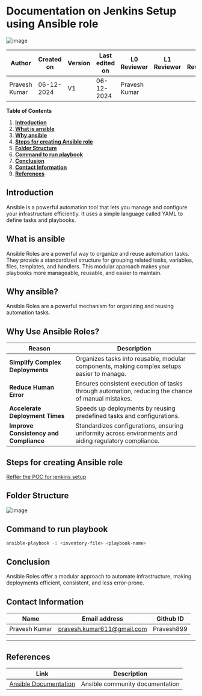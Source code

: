 
# Documentation on Jenkins Setup using Ansible role


![image](https://github.com/user-attachments/assets/08c6c855-bb92-4bb4-a626-c33e8a47ca1e)




| **Author**          | **Created on** | **Version** | **Last edited on** | **L0 Reviewer**  | **L1 Reviewer** | **L2 Reviewer** |
|---------------------|----------------|-------------|--------------------|------------------|-----------------|-----------------|
| Pravesh Kumar       | 06-12-2024     | V1          | 06-12-2024         | Pravesh Kumar  |                 |                 |


**Table of Contents**

1. [**Introduction**](#introduction)
2. [**What is ansible**](#what-is-ansible)
3. [**Why ansible**](#why-ansible)
4. [**Steps for creating Ansible role**](#Steps-for-creating-ansible-role)
5. [**Folder Structure**](#folder-structure)
5. [**Command to run playbook**](#command-to-run-playbook)
8. [**Conclusion**](#conclusion)
9. [**Contact Information**](#contact-information)
10. [**References**](#references)

## Introduction
Ansible is a powerful automation tool that lets you manage and configure your infrastructure efficiently. It uses a simple language called YAML to define tasks and playbooks.

## What is ansible
Ansible Roles are a powerful way to organize and reuse automation tasks. They provide a standardized structure for grouping related tasks, variables, files, templates, and handlers. This modular approach makes your playbooks more manageable, reusable, and easier to maintain.


## Why ansible?
Ansible Roles are a powerful mechanism for organizing and reusing automation tasks.

## Why Use Ansible Roles?

| **Reason**                     | **Description**                                                                                       |
|--------------------------------|-------------------------------------------------------------------------------------------------------|
| **Simplify Complex Deployments** | Organizes tasks into reusable, modular components, making complex setups easier to manage.           |
| **Reduce Human Error**           | Ensures consistent execution of tasks through automation, reducing the chance of manual mistakes.     |
| **Accelerate Deployment Times**  | Speeds up deployments by reusing predefined tasks and configurations.                                |
| **Improve Consistency and Compliance** | Standardizes configurations, ensuring uniformity across environments and aiding regulatory compliance. |
                                  
## Steps for creating Ansible role

[Reffer the POC for jenkins setup](https://github.com/avengers-p11/Documentation/tree/main/Application%20CI%20Design/Jenkins/Software%20Configuration/POC%20to%20setup%20Jenkins)

## Folder Structure

![image](https://github.com/user-attachments/assets/899ee4f3-0dbd-4bec-94e2-85688bbf3ad3)



## Command to run playbook

``` sh
ansible-playbook -i <inventory-file> <playbook-name>
```

## Conclusion
Ansible Roles offer a modular approach to automate infrastructure, making deployments efficient, consistent, and less error-prone.



## Contact Information

| **Name** | **Email address**            | **Github ID**
|----------|-------------------------------|-------------------|
| Pravesh Kumar    |  pravesh.kumar611@gmail.com           | Pravesh899 |

---

## References

| **Link** | **Description**            |
|----------|-------------------------------|
|[Ansible Documentation](https://docs.ansible.com/ansible/latest/index.html)| Ansible community documentation|
